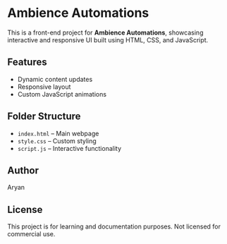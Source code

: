 # Ambience Automations

This is a front-end project for **Ambience Automations**, showcasing interactive and responsive UI built using HTML, CSS, and JavaScript.

## Features
- Dynamic content updates
- Responsive layout
- Custom JavaScript animations

## Folder Structure
- `index.html` – Main webpage
- `style.css` – Custom styling
- `script.js` – Interactive functionality

## Author
Aryan

## License
This project is for learning and documentation purposes. Not licensed for commercial use.
